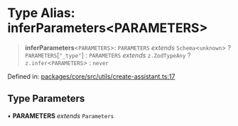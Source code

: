 # Type Alias: inferParameters\<PARAMETERS\>

> **inferParameters**\<`PARAMETERS`\>: `PARAMETERS` *extends* `Schema`\<`unknown`\> ? `PARAMETERS`\[`"_type"`\] : `PARAMETERS` *extends* `z.ZodTypeAny` ? `z.infer`\<`PARAMETERS`\> : `never`

Defined in: [packages/core/src/utils/create-assistant.ts:17](https://github.com/GeoDaCenter/openassistant/blob/7dec66552ed2da789768e26aca21ecb2918b5d3b/packages/core/src/utils/create-assistant.ts#L17)

## Type Parameters

• **PARAMETERS** *extends* `Parameters`
